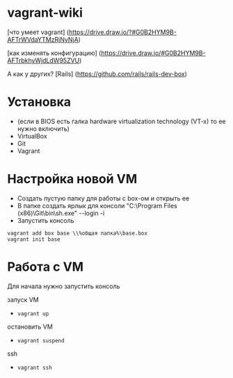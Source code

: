 # vagrant-wiki

[что умеет vagrant] (https://drive.draw.io/?#G0B2HYM9B-AFTrWVdaYTMzRjNyNjA)

[как изменять конфигурацию] (https://drive.draw.io/#G0B2HYM9B-AFTrbkhyWjdLdW95ZVU)

А как у других? [Rails] (https://github.com/rails/rails-dev-box)


# Установка
- (если в BIOS есть галка hardware virtualization technology (VT-x) то ее нужно включить)
- VirtualBox
- Git
- Vagrant

# Настройка новой VM
- Создать пустую папку для работы с box-ом и открыть ее 
- В папке создать ярлык для консоли "C:\Program Files (x86)\Git\bin\sh.exe" --login -i
- Запустить консоль
``` 
vagrant add box base \\%общая папка%\base.box
vagrant init base
```

# Работа с VM
Для начала нужно запустить консоль

запуск VM
- `vagrant up`

остановить VM
- `vagrant suspend`

ssh
 - `vagrant ssh`


